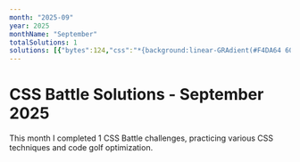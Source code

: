 ```yaml
---
month: "2025-09"
year: 2025
monthName: "September"
totalSolutions: 1
solutions: [{"bytes":124,"css":"*{background:linear-GRAdient(#F4DA64 60%,#E25C57 0)0/1%53q;box-SHadow:inSet 50vw 0#E25C57;*{scale:-1;margin:150 0 0\n\u0026lt;/style\u0026gt;","date":"2025-09-01","difficulty":"medium","has_image":true,"screenshot":"target-1-comparison.png","target":244}]
---
```


# CSS Battle Solutions - September 2025

This month I completed 1 CSS Battle challenges, practicing various CSS techniques and code golf optimization.

